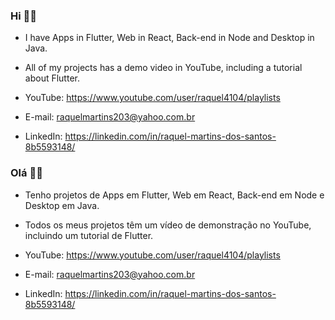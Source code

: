 ### Hi :woman_technologist:

 - I have Apps in Flutter, Web in React, Back-end in Node and Desktop in Java.
 - All of my projects has a demo video in YouTube, including a tutorial about Flutter.

 - YouTube: https://www.youtube.com/user/raquel4104/playlists 
 - E-mail: raquelmartins203@yahoo.com.br
 - LinkedIn: https://linkedin.com/in/raquel-martins-dos-santos-8b5593148/


### Olá :woman_technologist:

 - Tenho projetos de Apps em Flutter, Web em React, Back-end em Node e Desktop em Java.
 - Todos os meus projetos têm um vídeo de demonstração no YouTube, incluindo um tutorial de Flutter.

 - YouTube: https://www.youtube.com/user/raquel4104/playlists 
 - E-mail: raquelmartins203@yahoo.com.br
 - LinkedIn: https://linkedin.com/in/raquel-martins-dos-santos-8b5593148/

